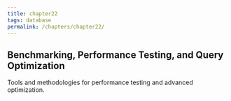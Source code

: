 ```yaml
---
title: chapter22
tags: database
permalink: /chapters/chapter22/
---
```

## Benchmarking, Performance Testing, and Query Optimization

Tools and methodologies for performance testing and advanced optimization.
